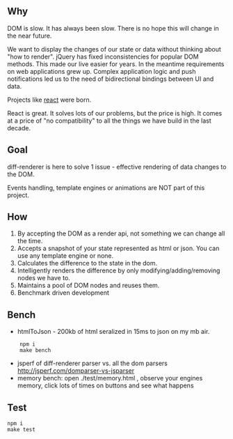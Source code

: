 ## Why

DOM is slow. It has always been slow. There is no hope this will change in the near future.

We want to display the changes of our state or data without thinking about "how to render".
jQuery has fixed inconsistencies for popular DOM methods. This made our live easier for years. In the meantime requirements on web applications grew up. Complex application logic and push notifications led us to the need of bidirectional bindings between UI and data.

Projects like [react](https://github.com/facebook/react/) were born.

React is great. It solves lots of our problems, but the price is high. It comes at a price of "no compatibility" to all the things we have build in the last decade.

## Goal

diff-renderer is here to solve 1 issue - effective rendering of data changes to the DOM.

Events handling, template engines or animations are NOT part of this project.

## How

1. By accepting the DOM as a render api, not something we can change all the time.
1. Accepts a snapshot of your state represented as html or json. You can use any template engine or none.
1. Calculates the difference to the state in the dom.
1. Intelligently renders the difference by only modifying/adding/removing nodes we have to.
1. Maintains a pool of DOM nodes and reuses them.
1. Benchmark driven development

## Bench

- htmlToJson - 200kb of html seralized in 15ms to json on my mb air.
```
    npm i
    make bench
```
- jsperf of diff-renderer parser vs. all the dom parsers http://jsperf.com/domparser-vs-jsparser
- memory bench: open ./test/memory.html , observe your engines memory, click lots of times on buttons and see what happens

## Test

    npm i
    make test


